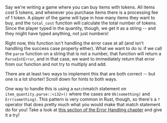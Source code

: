

Say we're writing a game where you can buy items with tokens.
All items cost 5 tokens, and whenever you purchase items there is a processing fee of 1 token.
A player of the game will type in how many items they want to buy, and the `total_cost` function will calculate the total number of tokens.
Since the player typed in the quantity, though, we get it as a string -- and they might have typed anything, not just numbers!

Right now, this function isn't handling the error case at all (and isn't handling the success case properly either).
What we want to do is: if we call the `parse` function on a string that is not a number, that function will return a `ParseIntError`, and in that case, we want to immediately return that error from our function and not try to multiply and add.

There are at least two ways to implement this that are both correct -- but one is a lot shorter!
Scroll down for hints to both ways.

<div class="hint">
  One way to handle this is using a <code>match</code>match statement on <code>item_quantity.parse::&lt;i32&gt()</code> where the cases are <code>Ok(something)</code> and <code>Err(something)</code>.
  This pattern is very common in Rust, though, so there's a <code>?</code> operator that does pretty much what you would make that match statement do for you!
  Take a look at  <a href="https://doc.rust-lang.org/book/ch09-02-recoverable-errors-with-result.html#a-shortcut-for-propagating-errors-the--operator">this section of the Error Handling chapter</a>
  and give it a try!
</div>
